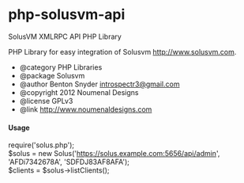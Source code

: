 php-solusvm-api
===============

SolusVM XMLRPC API PHP Library

PHP Library for easy integration of Solusvm <http://www.solusvm.com>.

 * @category   PHP Libraries
 * @package    Solusvm
 * @author     Benton Snyder <introspectr3@gmail.com>
 * @copyright  2012 Noumenal Designs
 * @license    GPLv3
 * @link       http://www.noumenaldesigns.com

<h4>Usage</h4>

 require('solus.php');<br />
 $solus = new Solus('https://solus.example.com:5656/api/admin', 'AFDi7342678A', 'SDFDJ83AF8AFA');<br />
 $clients = $solus->listClients();<br />
